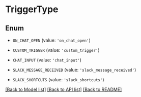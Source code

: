 # TriggerType


## Enum

* `ON_CHAT_OPEN` (value: `'on_chat_open'`)

* `CUSTOM_TRIGGER` (value: `'custom_trigger'`)

* `CHAT_INPUT` (value: `'chat_input'`)

* `SLACK_MESSAGE_RECEIVED` (value: `'slack_message_received'`)

* `SLACK_SHORTCUTS` (value: `'slack_shortcuts'`)

[[Back to Model list]](../README.md#documentation-for-models) [[Back to API list]](../README.md#documentation-for-api-endpoints) [[Back to README]](../README.md)


